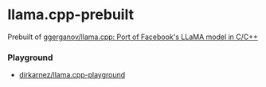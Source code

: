 llama.cpp-prebuilt
==================
Prebuilt of [ggerganov/llama.cpp: Port of Facebook's LLaMA model in C/C++](https://github.com/ggerganov/llama.cpp)

### Playground
- [dirkarnez/llama.cpp-playground](https://github.com/dirkarnez/llama.cpp-playground)
